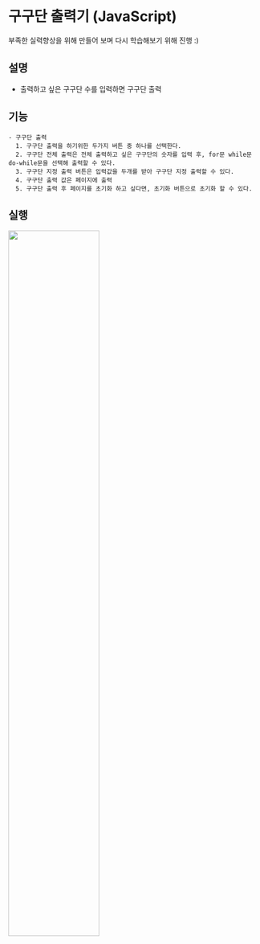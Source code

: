 # 구구단 출력기 (JavaScript)
부족한 실력향상을 위해 만들어 보며 다시 학습해보기 위해 진행 :)

## 설명
- 출력하고 싶은 구구단 수를 입력하면 구구단 출력

## 기능
```
- 구구단 출력
  1. 구구단 출력을 하기위한 두가지 버튼 중 하나를 선택한다.
  2. 구구단 전체 출력은 전체 출력하고 싶은 구구단의 숫자를 입력 후, for문 while문 do-while문을 선택해 출력할 수 있다.
  3. 구구단 지정 출력 버튼은 입력값을 두개를 받아 구구단 지정 출력할 수 있다.
  4. 구구단 출력 값은 페이지에 출력
  5. 구구단 출력 후 페이지를 초기화 하고 싶다면, 초기화 버튼으로 초기화 할 수 있다. 
```

## 실행
<img src = "https://github.com/Minchae128/Practice_JS/assets/122027566/2ee6effb-4a70-43b3-b779-b4dde2d36878" width="60%" height="60%">
